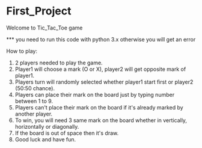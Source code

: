 # First_Project
 Welcome to Tic_Tac_Toe game
 
 *** you need to run this code with python 3.x otherwise you will get an error
 
 How to play:
 1. 2 players needed to play the game.
 2. Player1 will choose a mark (O or X), player2 will get opposite mark of player1.
 3. Players turn will randomly selected whether player1 start first or player2 (50:50 chance).
 4. Players can place their mark on the board just by typing number between 1 to 9.
 5. Players can't place their mark on the board if it's already marked by another player.
 6. To win, you will need 3 same mark on the board whether in vertically, horizontally or diagonally.
 7. If the board is out of space then it's draw.
 8. Good luck and have fun.

